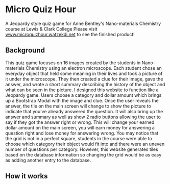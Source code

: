 # Micro Quiz Hour
A Jeopardy style quiz game for Anne Bentley's Nano-materials Chemistry course at Lewis &amp; Clark College
Please visit www.microquizhour.watzekdi.net to see the finished product!

## Background
This quiz game focuses on 16 images created by the students in Nano-materials Chemistry using an electron microscope. Each student chose an everyday object that held some meaning in their lives and took a picture of it under the microscope. They then created a clue for their image, gave the answer, and wrote a short summary describing the history of the object and what can be seen in the picture. 
I designed this website to function like a Jeopardy game. Users choose a category and dollar amount which brings up a Bootstrap Modal with the image and clue. Once the user reveals the answer, the tile on the main screen will change to show the picture to indicate that you've already answered the question. It will also bring up the answer and summary as well as show 2 radio buttons allowing the user to say if they got the answer right or wrong. This will change your earned dollar amount on the main screen, you will earn money for answering a question right and lose money for answering wrong. 
You may notice that the grid is not in a perfect square, students in the course were able to choose which category their object would fit into and there were an uneven number of questions per category. However, this website generates tiles based on the database information so changing the grid would be as easy as adding another entry to the database. 

## How it works

